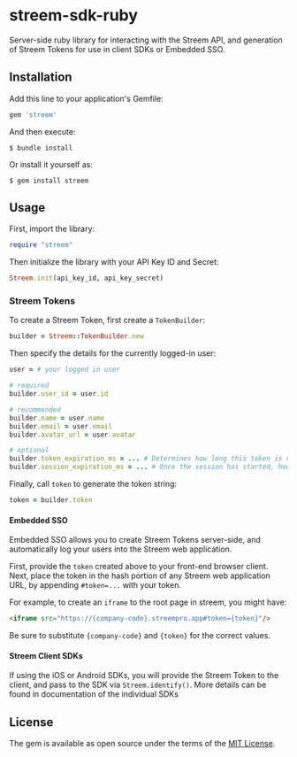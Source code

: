 # streem-sdk-ruby

Server-side ruby library for interacting with the Streem API, and generation of Streem Tokens for use in client SDKs or Embedded SSO.

## Installation

Add this line to your application's Gemfile:

```ruby
gem 'streem'
```

And then execute:

    $ bundle install

Or install it yourself as:

    $ gem install streem

## Usage

First, import the library:

```ruby
require "streem"
```

Then initialize the library with your API Key ID and Secret:

```ruby
Streem.init(api_key_id, api_key_secret)
```

### Streem Tokens

To create a Streem Token, first create a `TokenBuilder`:

```ruby
builder = Streem::TokenBuilder.new
```

Then specify the details for the currently logged-in user:
```ruby
user = # your logged in user

# required
builder.user_id = user.id

# recommended
builder.name = user.name
builder.email = user.email
builder.avatar_url = user.avatar

# optional
builder.token_expiration_ms = ... # Determines how long this token is valid for starting a session (default 5 minutes)
builder.session_expiration_ms = ... # Once the session has started, how long can the user remain logged in (default 4 hours)
```

Finally, call `token` to generate the token string:
```ruby
token = builder.token
```

#### Embedded SSO

Embedded SSO allows you to create Streem Tokens server-side, and automatically log your users into the Streem web application.

First, provide the `token` created above to your front-end browser client.  Next, place the token in the hash portion of any Streem web application URL,
by appending `#token=...` with your token.

For example, to create an `iframe` to the root page in streem, you might have:

```html
<iframe src="https://{company-code}.streempro.app#token={token}"/>
```

Be sure to substitute `{company-code}` and `{token}` for the correct values.

#### Streem Client SDKs

If using the iOS or Android SDKs, you will provide the Streem Token to the client, and pass to the SDK via `Streem.identify()`.  More
details can be found in documentation of the individual SDKs

## License

The gem is available as open source under the terms of the [MIT License](https://opensource.org/licenses/MIT).
